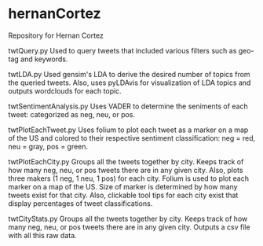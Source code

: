 # hernanCortez
Repository for Hernan Cortez

twtQuery.py
  Used to query tweets that included various filters such as geo-tag and keywords.

twtLDA.py
  Used gensim's LDA to derive the desired number of topics from the queried tweets. 
  Also, uses pyLDAvis for visualization of LDA topics and outputs wordclouds for 
  each topic.

twtSentimentAnalysis.py
  Uses VADER to determine the seniments of each tweet: categorized as neg, neu, or pos.

twtPlotEachTweet.py
Uses folium to plot each tweet as a marker on a map of the US and colored to their
respective sentiment classification: neg = red, neu = gray, pos = green.

twtPlotEachCity.py
  Groups all the tweets together by city. Keeps track of how many neg, neu, or pos tweets
  there are in any given city. Also, plots three makers (1 neg, 1 neu, 1 pos) for each city.
  Folium is used to plot each marker on a map of the US. Size of marker is determined by
  how many tweets exist for that city. Also, clickable tool tips for each city exist that
  display percentages of tweet classifications.

twtCityStats.py
  Groups all the tweets together by city. Keeps track of how many neg, neu, or pos tweets
  there are in any given city. Outputs a csv file with all this raw data. 
